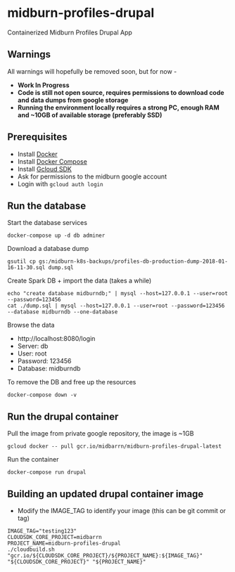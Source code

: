 # midburn-profiles-drupal

Containerized Midburn Profiles Drupal App

## Warnings

All warnings will hopefully be removed soon, but for now - 
* **Work In Progress**
* **Code is still not open source, requires permissions to download code and data dumps from google storage**
* **Running the environment locally requires a strong PC, enough RAM and ~10GB of available storage (preferably SSD)**

## Prerequisites

* Install [Docker](https://docs.docker.com/engine/installation/)
* Install [Docker Compose](https://docs.docker.com/compose/install/)
* Install [Gcloud SDK](https://cloud.google.com/sdk/downloads)
* Ask for permissions to the midburn google account
* Login with `gcloud auth login`


## Run the database

Start the database services

```
docker-compose up -d db adminer
```

Download a database dump

```
gsutil cp gs:/midburn-k8s-backups/profiles-db-production-dump-2018-01-16-11-30.sql dump.sql
```

Create Spark DB + import the data (takes a while)

```
echo "create database midburndb;" | mysql --host=127.0.0.1 --user=root --password=123456
cat ./dump.sql | mysql --host=127.0.0.1 --user=root --password=123456 --database midburndb --one-database
```

Browse the data

* http://localhost:8080/login
* Server: db
* User: root
* Password: 123456
* Database: midburndb

To remove the DB and free up the resources

```
docker-compose down -v
```


## Run the drupal container

Pull the image from private google repository, the image is ~1GB

```
gcloud docker -- pull gcr.io/midbarrn/midburn-profiles-drupal-latest
```

Run the container

```
docker-compose run drupal
```


## Building an updated drupal container image

* Modify the IMAGE_TAG to identify your image (this can be git commit or tag)

```
IMAGE_TAG="testing123"
CLOUDSDK_CORE_PROJECT=midbarrn
PROJECT_NAME=midburn-profiles-drupal
./cloudbuild.sh "gcr.io/${CLOUDSDK_CORE_PROJECT}/${PROJECT_NAME}:${IMAGE_TAG}" "${CLOUDSDK_CORE_PROJECT}" "${PROJECT_NAME}"
```
